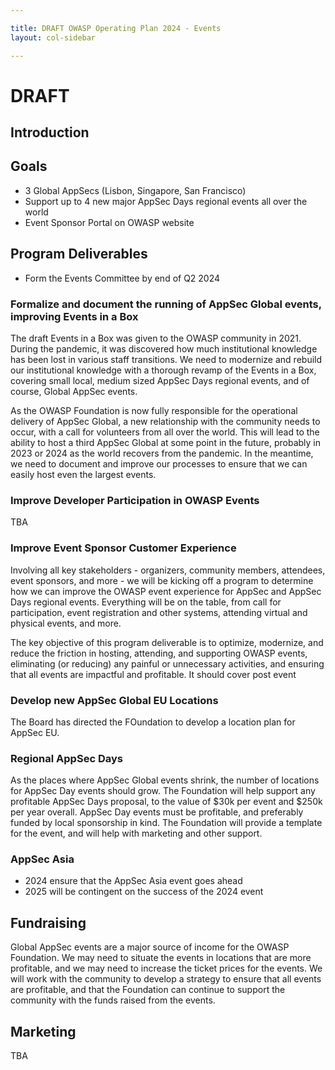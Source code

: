 ```yaml
---

title: DRAFT OWASP Operating Plan 2024 - Events
layout: col-sidebar

---
```


# DRAFT

## Introduction

## Goals

- 3 Global AppSecs (Lisbon, Singapore, San Francisco)
- Support up to 4 new major AppSec Days regional events all over the world
- Event Sponsor Portal on OWASP website

## Program Deliverables

- Form the Events Committee by end of Q2 2024


### Formalize and document the running of AppSec Global events, improving Events in a Box

The draft Events in a Box was given to the OWASP community in 2021. During the pandemic, it was discovered how much institutional knowledge has been lost in various staff transitions. We need to modernize and rebuild our institutional knowledge with a thorough revamp of the Events in a Box, covering small local, medium sized AppSec Days regional events, and of course, Global AppSec events.

As the OWASP Foundation is now fully responsible for the operational delivery of AppSec Global, a new relationship with the community needs to occur, with a call for volunteers from all over the world. This will lead to the ability to host a third AppSec Global at some point in the future, probably in 2023 or 2024 as the world recovers from the pandemic. In the meantime, we need to document and improve our processes to ensure that we can easily host even the largest events.

### Improve Developer Participation in OWASP Events

TBA

### Improve Event Sponsor Customer Experience

Involving all key stakeholders - organizers, community members, attendees, event sponsors, and more - we will be kicking off a program to determine how we can improve the OWASP event experience for AppSec and AppSec Days regional events. Everything will be on the table, from call for participation, event registration and other systems, attending virtual and physical events, and more.

The key objective of this program deliverable is to optimize, modernize, and reduce the friction in hosting, attending, and supporting OWASP events, eliminating (or reducing) any painful or unnecessary activities, and ensuring that all events are impactful and profitable. It should cover post event

### Develop new AppSec Global EU Locations

The Board has directed the FOundation to develop a location plan for AppSec EU. 

### Regional AppSec Days

As the places where AppSec Global events shrink, the number of locations for AppSec Day events should grow. The Foundation will help support any profitable AppSec Days proposal, to the value of $30k per event and $250k per year overall. AppSec Day events must be profitable, and preferably funded by local sponsorship in kind. The Foundation will provide a template for the event, and will help with marketing and other support.

### AppSec Asia

- 2024 ensure that the AppSec Asia event goes ahead
- 2025 will be contingent on the success of the 2024 event

## Fundraising

Global AppSec events are a major source of income for the OWASP Foundation. We may need to situate the events in locations that are more profitable, and we may need to increase the ticket prices for the events. We will work with the community to develop a strategy to ensure that all events are profitable, and that the Foundation can continue to support the community with the funds raised from the events. 

## Marketing

TBA
